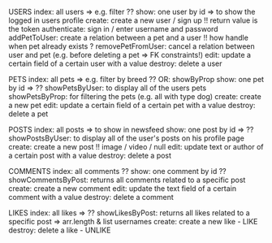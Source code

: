USERS
index: all users => e.g. filter ??
show: one user by id => to show the logged in users profile
create: create a new user / sign up !! return value is the token
authenticate: sign in / enter username and password
addPetToUser: create a relation between a pet and a user !! how handle when pet already exists ?
removePetFromUser: cancel a relation between user and pet (e.g. before deleting a pet => FK constraints!)
edit: update a certain field of a certain user with a value
destroy: delete a user

PETS
index: all pets => e.g. filter by breed ?? OR: showByProp
show: one pet by id => ??
showPetsByUser: to display all of the users pets
showPetsByProp: for filtering the pets (e.g. all with type dog)
create: create a new pet
edit: update a certain field of a certain pet with a value
destroy: delete a pet

POSTS
index: all posts => to show in newsfeed
show: one post by id => ??
showPostsByUser: to display all of the user's posts on his profile page
create: create a new post !! image / video / null
edit: update text or author of a certain post with a value
destroy: delete a post

COMMENTS
index: all comments ??
show: one comment by id ??
showCommentsByPost: returns all comments related to a specific post
create: create a new comment
edit: update the text field of a certain comment with a value
destroy: delete a comment

LIKES
index: all likes => ??
showLikesByPost: returns all likes related to a specific post => arr.length & list usernames
create: create a new like - LIKE
destroy: delete a like - UNLIKE
